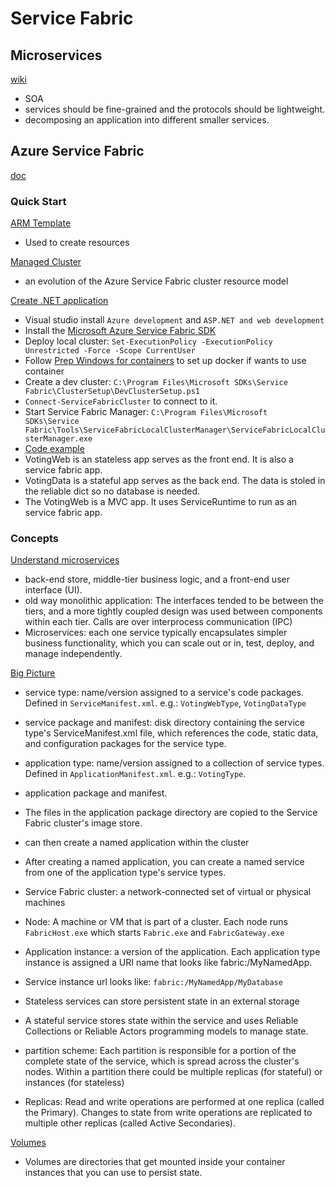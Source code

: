 # Service Fabric

## Microservices

[wiki](https://en.wikipedia.org/wiki/Microservices)

- SOA
- services should be fine-grained and the protocols should be lightweight.
- decomposing an application into different smaller services.

## Azure Service Fabric

[doc](https://docs.microsoft.com/en-us/azure/service-fabric/service-fabric-overview)

### Quick Start

[ARM Template](https://docs.microsoft.com/en-us/azure/service-fabric/quickstart-cluster-template)

- Used to create resources

[Managed Cluster](https://docs.microsoft.com/en-us/azure/service-fabric/quickstart-managed-cluster-template)

- an evolution of the Azure Service Fabric cluster resource model

[Create .NET application](https://docs.microsoft.com/en-us/azure/service-fabric/service-fabric-quickstart-dotnet)

- Visual studio install `Azure development` and `ASP.NET and web development`
- Install the [Microsoft Azure Service Fabric SDK](https://www.microsoft.com/web/handlers/webpi.ashx?command=getinstallerredirect&appid=MicrosoftAzure-ServiceFabric-CoreSDK)
- Deploy local cluster: `Set-ExecutionPolicy -ExecutionPolicy Unrestricted -Force -Scope CurrentUser`
- Follow [Prep Windows for containers](https://docs.microsoft.com/en-us/virtualization/windowscontainers/quick-start/set-up-environment?tabs=Windows-10) to set up docker if wants to use container
- Create a dev cluster: `C:\Program Files\Microsoft SDKs\Service Fabric\ClusterSetup\DevClusterSetup.ps1`
- `Connect-ServiceFabricCluster` to connect to it.
- Start Service Fabric Manager: `C:\Program Files\Microsoft SDKs\Service Fabric\Tools\ServiceFabricLocalClusterManager\ServiceFabricLocalClusterManager.exe`
- [Code example](https://github.com/Azure-Samples/service-fabric-dotnet-quickstart)
- VotingWeb is an stateless app serves as the front end. It is also a service fabric app.
- VotingData is a stateful app serves as the back end. The data is stoled in the reliable dict so no database is needed.
- The VotingWeb is a MVC app. It uses ServiceRuntime to run as an service fabric app.

### Concepts

[Understand microservices](https://docs.microsoft.com/en-us/azure/service-fabric/service-fabric-overview-microservices)

- back-end store, middle-tier business logic, and a front-end user interface (UI).
- old way monolithic application: The interfaces tended to be between the tiers, and a more tightly coupled design was used between components within each tier. Calls are over interprocess communication (IPC)
- Microservices: each one service typically encapsulates simpler business functionality, which you can scale out or in, test, deploy, and manage independently.

[Big Picture](https://docs.microsoft.com/en-us/azure/service-fabric/service-fabric-content-roadmap)

- service type: name/version assigned to a service's code packages. Defined in `ServiceManifest.xml`. e.g.: `VotingWebType`, `VotingDataType`
- service package and manifest: disk directory containing the service type's ServiceManifest.xml file, which references the code, static data, and configuration packages for the service type.
- application type: name/version assigned to a collection of service types. Defined in `ApplicationManifest.xml`. e.g.: `VotingType`.
- application package and manifest.
- The files in the application package directory are copied to the Service Fabric cluster's image store.
- can then create a named application within the cluster
- After creating a named application, you can create a named service from one of the application type's service types.

- Service Fabric cluster: a network-connected set of virtual or physical machines
- Node: A machine or VM that is part of a cluster. Each node runs `FabricHost.exe` which starts `Fabric.exe` and `FabricGateway.exe`
- Application instance: a version of the application. Each application type instance is assigned a URI name that looks like fabric:/MyNamedApp.
- Service instance url looks like: `fabric:/MyNamedApp/MyDatabase`
- Stateless services can store persistent state in an external storage
- A stateful service stores state within the service and uses Reliable Collections or Reliable Actors programming models to manage state.
- partition scheme: Each partition is responsible for a portion of the complete state of the service, which is spread across the cluster's nodes. Within a partition there could be multiple replicas (for stateful) or instances (for stateless)
- Replicas: Read and write operations are performed at one replica (called the Primary). Changes to state from write operations are replicated to multiple other replicas (called Active Secondaries).

[Volumes](https://docs.microsoft.com/en-us/azure/service-fabric-mesh/service-fabric-mesh-storing-state#volumes)

- Volumes are directories that get mounted inside your container instances that you can use to persist state.

